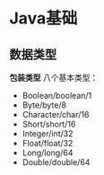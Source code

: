 # Java基础
## 数据类型
**包装类型**
八个基本类型：
- Boolean/boolean/1
- Byte/byte/8
- Character/char/16
- Short/short/16
- Integer/int/32
- Float/float/32
- Long/long/64
- Double/double/64